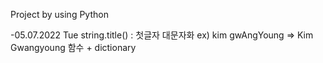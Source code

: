 Project by using Python

-05.07.2022 Tue
    string.title() : 첫글자 대문자화
    ex) kim gwAngYoung => Kim Gwangyoung
    함수 + dictionary